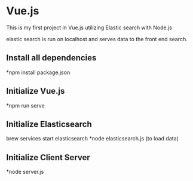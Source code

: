 # Vue.js
This is my first project in Vue.js utilizing Elastic search with Node.js


elastic search is run on localhost and serves data to the front end search.


Install all dependencies
------------------------
*npm install package.json

Initialize Vue.js
-----------------
*npm run serve


Initialize  Elasticsearch
-------------------------
brew services start elasticsearch
*node elasticsearch.js (to load data)


Initialize Client Server
------------------------
*node server.js
